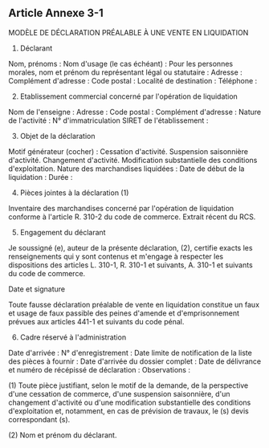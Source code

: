 Article Annexe 3-1
----
MODÈLE DE DÉCLARATION PRÉALABLE À UNE VENTE EN LIQUIDATION

1. Déclarant

Nom, prénoms : Nom d'usage (le cas échéant) : Pour les personnes morales, nom et
prénom du représentant légal ou statutaire : Adresse : Complément d'adresse :
Code postal : Localité de destination : Téléphone :

2. Etablissement commercial concerné par l'opération de liquidation

Nom de l'enseigne : Adresse : Code postal : Complément d'adresse : Nature de
l'activité : N° d'immatriculation SIRET de l'établissement :

3. Objet de la déclaration

Motif générateur (cocher) : Cessation d'activité. Suspension saisonnière
d'activité. Changement d'activité. Modification substantielle des conditions
d'exploitation. Nature des marchandises liquidées : Date de début de la
liquidation : Durée :

4. Pièces jointes à la déclaration (1)

Inventaire des marchandises concerné par l'opération de liquidation conforme à
l'article R. 310-2 du code de commerce. Extrait récent du RCS.

5. Engagement du déclarant

Je soussigné (e), auteur de la présente déclaration, (2), certifie exacts les
renseignements qui y sont contenus et m'engage à respecter les dispositions des
articles L. 310-1, R. 310-1 et suivants, A. 310-1 et suivants du code de
commerce.


Date et signature

Toute fausse déclaration préalable de vente en liquidation constitue un faux et
usage de faux passible des peines d'amende et d'emprisonnement prévues aux
articles 441-1 et suivants du code pénal.

6. Cadre réservé à l'administration

Date d'arrivée : N° d'enregistrement : Date limite de notification de la liste
des pièces à fournir : Date d'arrivée du dossier complet : Date de délivrance et
numéro de récépissé de déclaration : Observations :

(1) Toute pièce justifiant, selon le motif de la demande, de la perspective
d'une cessation de commerce, d'une suspension saisonnière, d'un changement
d'activité ou d'une modification substantielle des conditions d'exploitation et,
notamment, en cas de prévision de travaux, le (s) devis correspondant (s).

(2) Nom et prénom du déclarant.
